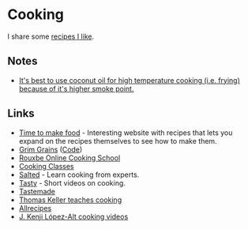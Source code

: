 # Cooking

I share some [recipes I like](recipes.md).

## Notes

- [It's best to use coconut oil for high temperature cooking (i.e. frying) because of it's higher smoke point.](https://blog.fitbit.com/fat-face-off-olive-oil-vs-coconut-oil/)

## Links

- [Time to make food](https://timetomakefood.com/) - Interesting website with recipes that lets you expand on the recipes themselves to see how to make them.
- [Grim Grains](https://grimgrains.com/#home) ([Code](https://github.com/hundredrabbits/Grimgrains))
- [Rouxbe Online Cooking School](https://rouxbe.com/cooking-courses)
- [Cooking Classes](https://www.craftsy.com/cooking/shop/cooking-classes)
- [Salted](http://www.saltedtv.com/) - Learn cooking from experts.
- [Tasty](https://tasty.co/) - Short videos on cooking.
- [Tastemade](https://www.tastemade.com/recipes)
- [Thomas Keller teaches cooking](https://www.masterclass.com/classes/thomas-keller-teaches-cooking-techniques)
- [Allrecipes](https://www.allrecipes.com/)
- [J. Kenji López-Alt cooking videos](https://www.youtube.com/channel/UCqqJQ_cXSat0KIAVfIfKkVA)
